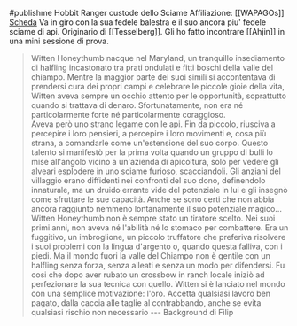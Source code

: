 #publishme 
Hobbit Ranger custode dello Sciame
Affiliazione: [[WAPAGOs]]
[Scheda](file:////home/antonio/Documents/DnD/WAPAGOs/PCs/Scheda_personaggio_Witten.pdf)
Va in giro con la sua fedele balestra e il suo ancora piu' fedele sciame di api. Originario di [[Tesselberg]]. Gli ho fatto incontrare [[Ahjin]] in una mini sessione di prova.


>Witten Honeythumb nacque nel Maryland, un tranquillo insediamento di halfling incastonato tra prati ondulati e fitti boschi della valle del chiampo. Mentre la maggior parte dei suoi simili si accontentava di prendersi cura dei propri campi e celebrare le piccole gioie della vita, Witten aveva sempre un occhio attento per le opportunità, soprattutto quando si trattava di denaro. Sfortunatamente, non era né particolarmente forte né particolarmente coraggioso.  
>Aveva però uno strano legame con le api. Fin da piccolo, riusciva a percepire i loro pensieri, a percepire i loro movimenti e, cosa più strana, a comandarle come un'estensione del suo corpo. Questo talento si manifestò per la prima volta quando un gruppo di bulli lo mise all'angolo vicino a un'azienda di apicoltura, solo per vedere gli alveari esplodere in uno sciame furioso, scacciandoli. Gli anziani del villaggio erano diffidenti nei confronti del suo dono, definendolo innaturale, ma un druido errante vide del potenziale in lui e gli insegnò come sfruttare le sue capacità. Anche se sono certi che non abbia ancora raggiunto nemmeno lontanamente il suo potenziale magico...  
>Witten Honeythumb non è sempre stato un tiratore scelto. Nei suoi primi anni, non aveva né l'abilità né lo stomaco per combattere. Era un fuggitivo, un imbroglione, un piccolo truffatore che preferiva risolvere i suoi problemi con la lingua d'argento o, quando questa falliva, con i piedi. Ma il mondo fuori la valle del Chiampo non è gentile con un halfling senza forza, senza alleati e senza un modo per difendersi. Fu cosi che dopo aver rubato un crossbow in ranch locale iniziò ad perfezionare la sua tecnica con quello. Witten si è lanciato nel mondo con una semplice motivazione: l'oro. Accetta qualsiasi lavoro ben pagato, dalla caccia alle taglie al contrabbando, anche se evita qualsiasi rischio non necessario
>--- Background di Filip

